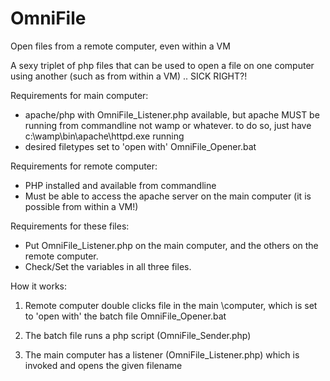 OmniFile
========

Open files from a remote computer, even within a VM

A sexy triplet of php files that can be used to open a file on one computer using another
(such as from within a VM) .. SICK RIGHT?!

Requirements for main computer:
- apache/php with OmniFile_Listener.php available, but apache MUST be running from commandline not wamp or whatever.
  to do so, just have c:\wamp\bin\apache\httpd.exe running
- desired filetypes set to 'open with' OmniFile_Opener.bat

Requirements for remote computer:
- PHP installed and available from commandline
- Must be able to access the apache server on the main computer (it is possible from within a VM!)

Requirements for these files:
- Put OmniFile_Listener.php on the main computer, and the others on the remote computer.
- Check/Set the variables in all three files.

How it works:

1. Remote computer double clicks file in the main \\computer, which is 
   set to 'open with' the batch file OmniFile_Opener.bat

2. The batch file runs a php script (OmniFile_Sender.php)

3. The main computer has a listener (OmniFile_Listener.php) which is invoked and opens the given filename


